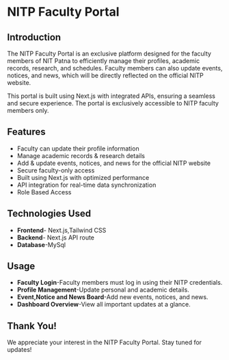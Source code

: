 # NITP Faculty Portal

## Introduction
The NITP Faculty Portal is an exclusive platform designed for the faculty members of NIT Patna to efficiently manage their profiles, academic records, research, and schedules. Faculty members can also update events, notices, and news, which will be directly reflected on the official NITP website.

This portal is built using Next.js with integrated APIs, ensuring a seamless and secure experience. The portal is exclusively accessible to NITP faculty members only.

## Features
- Faculty can update their profile information
- Manage academic records & research details
- Add & update events, notices, and news for the official NITP website
- Secure faculty-only access
- Built using Next.js with optimized performance
- API integration for real-time data synchronization
- Role Based Access

## Technologies Used
- **Frontend**- Next.js,Tailwind CSS
- **Backend**- Next.js API route
- **Database**-MySql

## Usage

- **Faculty Login**-Faculty members must log in using their NITP credentials.
- **Profile Management**-Update personal and academic details.
- **Event,Notice and News Board**-Add new events, notices, and news.
- **Dashboard Overview**-View all important updates at a glance.

## Thank You!
We appreciate your interest in the NITP Faculty Portal. Stay tuned for updates! 
